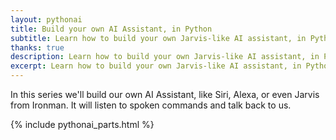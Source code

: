 ```yaml
---
layout: pythonai
title: Build your own AI Assistant, in Python
subtitle: Learn how to build your own Jarvis-like AI assistant, in Python
thanks: true
description: Learn how to build your own Jarvis-like AI assistant, in Python
excerpt: Learn how to build your own Jarvis-like AI assistant, in Python
---
```


In this series we'll build our own AI Assistant, like Siri, Alexa, or even Jarvis from Ironman. It will listen to spoken commands and 
talk back to us.



{% include pythonai_parts.html %}